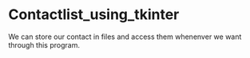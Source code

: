 # Contactlist_using_tkinter
We can store our contact in files and access them whenenver we want through this program.
